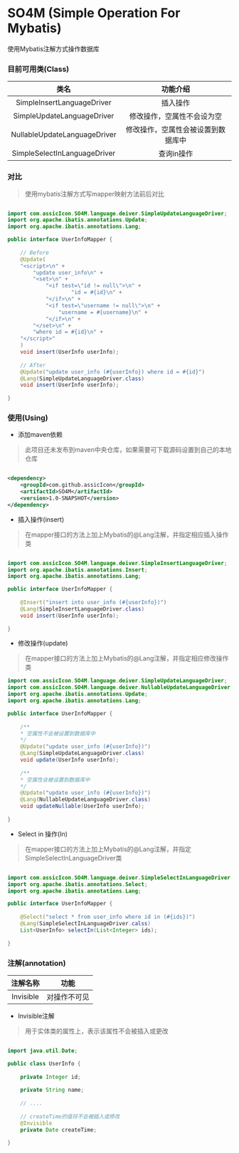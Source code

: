 # SO4M (Simple Operation For Mybatis)

使用Mybatis注解方式操作数据库

### 目前可用类(Class)

类名 | 功能介绍
:---: | :---:
SimpleInsertLanguageDriver | 插入操作
SimpleUpdateLanguageDriver | 修改操作，空属性不会设为空
NullableUpdateLanguageDriver | 修改操作，空属性会被设置到数据库中
SimpleSelectInLanguageDriver | 查询in操作

### 对比

> 使用mybatis注解方式写mapper映射方法前后对比

```java

import com.assicIcon.SO4M.language.deiver.SimpleUpdateLanguageDriver;
import org.apache.ibatis.annotations.Update;
import org.apache.ibatis.annotations.Lang;

public interface UserInfoMapper {
	
    // Before
    @Update(
    "<script>\n" +
        "update user_info\n" +
        "<set>\n" +
            "<if test=\"id != null\">\n" +
    				"id = #{id}\n" +
            "</if>\n" +
            "<if test=\"username != null\">\n" +
                "username = #{username}\n" +
            "</if>\n" +
        "</set>\n" +
        "where id = #{id}\n" +
    "</script>"
    )
    void insert(UserInfo userInfo);
    
    // After 
    @Update("update user_info (#{userInfo}) where id = #{id}")
    @Lang(SimpleUpdateLanguageDriver.class)
    void insert(UserInfo userInfo);
    
}

```

### 使用(Using)
- 添加maven依赖

> 此项目还未发布到maven中央仓库，如果需要可下载源码设置到自己的本地仓库

````xml

<dependency>
    <groupId>com.github.assicIcon</groupId>
    <artifactId>SO4M</artifactId>
    <version>1.0-SNAPSHOT</version>
</dependency>

````

- 插入操作(insert)

> 在mapper接口的方法上加上Mybatis的@Lang注解，并指定相应插入操作类

````java

import com.assicIcon.SO4M.language.deiver.SimpleInsertLanguageDriver;
import org.apache.ibatis.annotations.Insert;
import org.apache.ibatis.annotations.Lang;

public interface UserInfoMapper {
	
    @Insert("insert into user_info (#{userInfo})")
    @Lang(SimpleInsertLanguageDriver.class)
    void insert(UserInfo userInfo);
    
}

````

- 修改操作(update)

> 在mapper接口的方法上加上Mybatis的@Lang注解，并指定相应修改操作类

````java
import com.assicIcon.SO4M.language.deiver.SimpleUpdateLanguageDriver;
import com.assicIcon.SO4M.language.deiver.NullableUpdateLanguageDriver;
import org.apache.ibatis.annotations.Update;
import org.apache.ibatis.annotations.Lang;

public interface UserInfoMapper {
	
    /**
    * 空属性不会被设置到数据库中
    */
    @Update("update user_info (#{userInfo})")
    @Lang(SimpleUpdateLanguageDriver.class)
    void update(UserInfo userInfo);
    
    /**
    * 空属性会被设置到数据库中
    */
    @Update("update user_info (#{userInfo})")
    @Lang(NullableUpdateLanguageDriver.class)
    void updateNullable(UserInfo userInfo);
    
}

````

- Select in 操作(In)

> 在mapper接口的方法上加上Mybatis的@Lang注解，并指定SimpleSelectInLanguageDriver类

````java

import com.assicIcon.SO4M.language.deiver.SimpleSelectInLanguageDriver;
import org.apache.ibatis.annotations.Select;
import org.apache.ibatis.annotations.Lang;

public interface UserInfoMapper {
	
	@Select("select * from user_info where id in (#{ids})")
	@Lang(SimpleSelectInLanguageDriver.calss)
	List<UserInfo> selectIn(List<Integer> ids);
	
}

````

### 注解(annotation)

注解名称 | 功能
:------: | :---:
Invisible | 对操作不可见

- Invisible注解

> 用于实体类的属性上，表示该属性不会被插入或更改

````java

import java.util.Date;

public class UserInfo {
        
    private Integer id;
    
    private String name;
    
    // ....
    
    // createTime的值将不会被插入或修改
    @Invisible
    private Date createTime;
	
}

````



